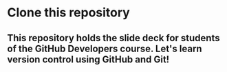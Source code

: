 # Clone this repository

## This repository holds the slide deck for students of the GitHub Developers course. Let's learn version control using GitHub and Git!
